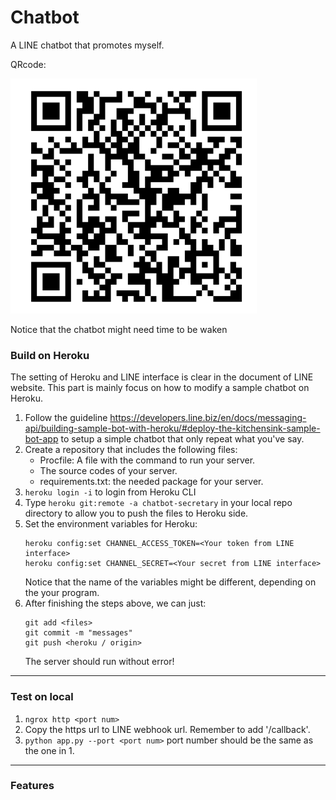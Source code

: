 # Chatbot
A LINE chatbot that promotes myself.

QRcode:

![](./qrcode.png)

Notice that the chatbot might need time to be waken 
### Build on Heroku
The setting of Heroku and LINE interface is clear in the document of LINE website. This part is mainly focus on how to modify a sample chatbot on Heroku.
1. Follow the guideline https://developers.line.biz/en/docs/messaging-api/building-sample-bot-with-heroku/#deploy-the-kitchensink-sample-bot-app to setup a simple chatbot that only repeat what you've say. 
2. Create a repository that includes the following files:
    - Procfile: A file with the command to run your server.
    - The source codes of your server.
    - requirements.txt: the needed package for your server.
3. `heroku login -i` to login from Heroku CLI
4. Type `heroku git:remote -a chatbot-secretary` in your local repo directory to allow you to push the files to Heroku side.
5. Set the environment variables for Heroku:
    ```
    heroku config:set CHANNEL_ACCESS_TOKEN=<Your token from LINE interface>
    heroku config:set CHANNEL_SECRET=<Your secret from LINE interface>
    ```
    Notice that the name of the variables might be different, depending on the your program.
6. After finishing the steps above, we can just:
    ```
    git add <files>
    git commit -m "messages"
    git push <heroku / origin>
    ```
    The server should run without error!
    
 ---
### Test on local
1. `ngrox http <port num>`
2. Copy the https url to LINE webhook url. Remember to add '/callback'.
3. `python app.py --port <port num>` port number should be the same as the one in 1.
 
 ---
### Features

